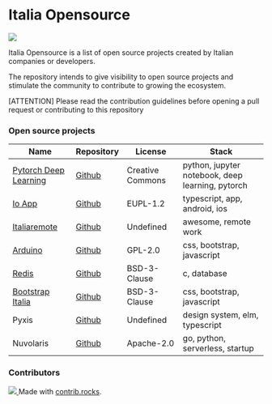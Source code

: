 # Italia Opensource

<img src='https://img.shields.io/badge/projects-8-green'>

Italia Opensource is a list of open source projects created by Italian companies or developers.

The repository intends to give visibility to open source projects and stimulate the community to contribute to growing the ecosystem.

[ATTENTION] Please read the contribution guidelines before opening a pull request or contributing to this repository

### Open source projects

| Name                                                                     | Repository                                                      | License          | Stack                                            |
| ------------------------------------------------------------------------ | --------------------------------------------------------------- | ---------------- | ------------------------------------------------ |
| [Pytorch Deep Learning](https://atcold.github.io/pytorch-Deep-Learning/) | [Github](https://github.com/Atcold/pytorch-Deep-Learning)       | Creative Commons | python, jupyter notebook, deep learning, pytorch |
| [Io App](https://io.italia.it)                                           | [Github](https://github.com/pagopa/io-app)                      | EUPL-1.2         | typescript, app, android, ios                    |
| [Italiaremote](https://italiaremote.com/companies)                       | [Github](https://github.com/italiaremote/awesome-italia-remote) | Undefined        | awesome, remote work                             |
| [Arduino](https://www.arduino.cc/en/software/)                           | [Github](https://github.com/arduino/Arduino)                    | GPL-2.0          | css, bootstrap, javascript                       |
| [Redis](https://redis.io)                                                | [Github](https://github.com/redis/redis)                        | BSD-3-Clause     | c, database                                      |
| [Bootstrap Italia](https://developers.italia.it)                         | [Github](https://github.com/italia/bootstrap-italia)            | BSD-3-Clause     | css, bootstrap, javascript                       |
| Pyxis                                                                    | [Github](https://github.com/primait/pyxis)                      | Undefined        | design system, elm, typescript                   |
| Nuvolaris                                                                | [Github](https://github.com/nuvolaris/nuvolaris)                | Apache-2.0       | go, python, serverless, startup                  |

### Contributors

<a href="https://github.com/Italia-Open-Source/awesome-italia-opensource/graphs/contributors"> <img src="https://contrib.rocks/image?repo=Italia-Open-Source/awesome-italia-opensource" /> </a> Made with [contrib.rocks](https://contrib.rocks).